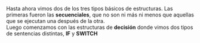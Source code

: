 Hasta ahora vimos dos de los tres tipos básicos de estructuras. Las primeras fueron las **secuenciales**, que no son ni más ni menos que aquellas que se ejecutan una después de la otra.<br>Luego comenzamos con las estructuras de **decisión** donde vimos dos tipos de sentencias distintas, **IF** y **SWITCH**<br>